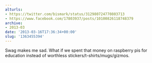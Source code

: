 ```yaml
---
alturls:
- https://twitter.com/bismark/status/312980724770803713
- https://www.facebook.com/17803937/posts/10100826118748379
archive:
- 2013-03
date: '2013-03-16T17:36:34+00:00'
slug: '1363455394'
---
```


Swag makes me sad. What if we spent that money on raspberry pis for education instead of worthless stickers/t-shirts/mugs/gizmos.


